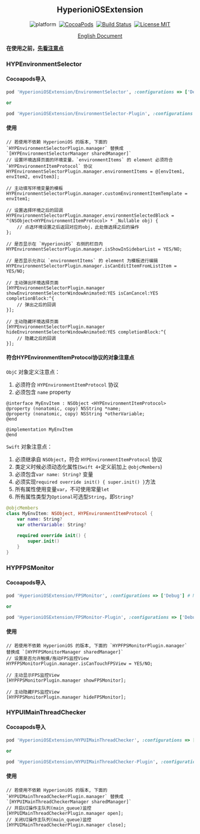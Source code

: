<div align="center">

HyperioniOSExtension
------

</div>

<div align="center">

![platform](https://img.shields.io/badge/Platform-iOS%E2%89%A59.0-brightgreen.svg)&nbsp;
[![CocoaPods](https://img.shields.io/badge/Cocoapods-compatible-brightgreen.svg?style=flat)](http://cocoapods.org/)&nbsp;
[![Build Status](https://travis-ci.org/ToBeDefined/HyperioniOSExtension.svg?branch=master)](https://travis-ci.org/ToBeDefined/HyperioniOSExtension)&nbsp;
[![License MIT](https://img.shields.io/badge/license-MIT-green.svg?style=flat)](https://github.com/tobedefined/HyperioniOSExtension/blob/master/LICENSE)

</div>

<div align="center">

[English Document](README.md)

</div>

**在使用之前，[先看注意点](Note.md)**

### HYPEnvironmentSelector

#### Cocoapods导入

```ruby
pod 'HyperioniOSExtension/EnvironmentSelector', :configurations => ['Debug'] # Not Depend HyperioniOS, iOS Version >= 7.0

or

pod 'HyperioniOSExtension/EnvironmentSelector-Plugin', :configurations => ['Debug'] # Depend HyperioniOS, iOS Version >= 9.0
```

#### 使用


```objc
// 若使用不依赖 HyperioniOS 的版本, 下面的 `HYPEnvironmentSelectorPlugin.manager` 替换成 `[HYPEnvironmentSelectorManager sharedManager]`
// 设置环境选择页面的环境变量，`environmentItems` 的 element 必须符合 `HYPEnvironmentItemProtocol` 协议
HYPEnvironmentSelectorPlugin.manager.environmentItems = @[envItem1, envItem2, envItem3];

// 主动填写环境变量的模板
HYPEnvironmentSelectorPlugin.manager.customEnvironmentItemTemplate = envItem1;

// 设置选择环境之后的回调
HYPEnvironmentSelectorPlugin.manager.environmentSelectedBlock = ^(NSObject<HYPEnvironmentItemProtocol> * _Nullable obj) {
    // 点选环境设置之后返回对应的obj，此处做选择之后的操作
};

// 是否显示在 `HyperioniOS` 右侧的栏目内
HYPEnvironmentSelectorPlugin.manager.isShowInSidebarList = YES/NO;

// 是否显示允许以 `environmentItems` 的 element 为模板进行编辑
HYPEnvironmentSelectorPlugin.manager.isCanEditItemFromListItem = YES/NO;

// 主动弹出环境选择页面
[HYPEnvironmentSelectorPlugin.manager showEnvironmentSelectorWindowAnimated:YES isCanCancel:YES completionBlock:^{
    // 弹出之后的回调
}];

// 主动隐藏环境选择页面
[HYPEnvironmentSelectorPlugin.manager hideEnvironmentSelectorWindowAnimated:YES completionBlock:^{
    // 隐藏之后的回调
}];
```


#### 符合HYPEnvironmentItemProtocol协议的对象注意点

`ObjC` 对象定义注意点：

 1. 必须符合 `HYPEnvironmentItemProtocol` 协议
 2. 必须包含 `name` property

```objc
@interface MyEnvItem : NSObject <HYPEnvironmentItemProtocol>
@property (nonatomic, copy) NSString *name;
@property (nonatomic, copy) NSString *otherVariable;
@end
 
@implementation MyEnvItem
@end
```

`Swift` 对象注意点：

 1. 必须继承自 `NSObject`，符合 `HYPEnvironmentItemProtocol` 协议
 2. 类定义时候必须动态化属性(`Swift 4+`定义前加上 `@objcMembers`)
 3. 必须包含`var name: String?` 变量
 4. 必须实现`required override init() { super.init() }`方法
 5. 所有属性使用变量`var`，不可使用常量`let`
 6. 所有属性类型为`Optional`可选型`String`，即`String?`

```swift
@objcMembers
class MyEnvItem: NSObject, HYPEnvironmentItemProtocol {
    var name: String?
    var otherVariable: String?
 
    required override init() {
        super.init()
    }
}
```


### HYPFPSMonitor

#### Cocoapods导入

```ruby
pod 'HyperioniOSExtension/FPSMonitor', :configurations => ['Debug'] # Not Depend HyperioniOS, iOS Version >= 6.0

or

pod 'HyperioniOSExtension/FPSMonitor-Plugin', :configurations => ['Debug'] # Depend HyperioniOS, iOS Version >= 9.0
```

#### 使用


```objc
// 若使用不依赖 HyperioniOS 的版本, 下面的 `HYPFPSMonitorPlugin.manager` 替换成 `[HYPFPSMonitorManager sharedManager]`
// 设置是否允许触摸/拖动FPS监控View
HYPFPSMonitorPlugin.manager.isCanTouchFPSView = YES/NO;

// 主动显示FPS监控View
[HYPFPSMonitorPlugin.manager showFPSMonitor];

// 主动隐藏FPS监控View
[HYPFPSMonitorPlugin.manager hideFPSMonitor];
```



### HYPUIMainThreadChecker

#### Cocoapods导入

```ruby
pod 'HyperioniOSExtension/HYPUIMainThreadChecker', :configurations => ['Debug'] # Not Depend HyperioniOS, iOS Version >= 5.0

or

pod 'HyperioniOSExtension/HYPUIMainThreadChecker-Plugin', :configurations => ['Debug'] # Depend HyperioniOS, iOS Version >= 9.0
```

#### 使用


```objc
// 若使用不依赖 HyperioniOS 的版本, 下面的 `HYPUIMainThreadCheckerPlugin.manager` 替换成 `[HYPUIMainThreadCheckerManager sharedManager]`
// 开启UI操作主队列(main_queue)监控
[HYPUIMainThreadCheckerPlugin.manager open];
// 关闭UI操作主队列(main_queue)监控
[HYPUIMainThreadCheckerPlugin.manager close];
```

